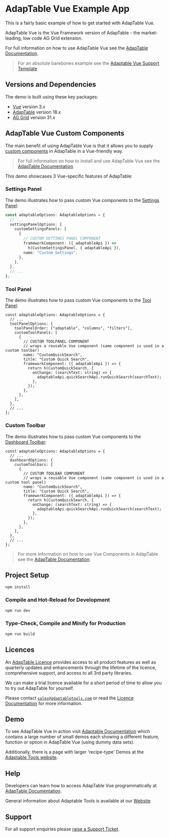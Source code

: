 # AdapTable Vue Example App

This is a fairly basic example of how to get started with AdapTable Vue.

AdapTable Vue is the Vue Framework version of AdapTable - the market-leading, low code AG Grid extension.

For full information on how to use AdapTable Vue see the [AdapTable Documentation](https://docs.adaptabletools.com/guide/vue-overview).

> For an absolute barebones example see the [Adaptable Vue Support Template](https://github.com/AdaptableTools/support-template-adaptable-vue-aggrid)

## Versions and Dependencies

The demo is built using these key packages:

- [Vue](https://github.com/vuejs) version 3.x
- [AdapTable](https://docs.adaptabletools.com/) version 18.x
- [AG Grid](https://www.ag-grid.com) version 31.x

## AdapTable Vue Custom Components

The main benefit of using AdapTable Vue is that it allows you to supply [custom components](https://docs.adaptabletools.com/guide/vue-custom-components) in AdapTable in a Vue-friendly way.

> For full information on how to install and use AdapTable Vue see the [AdapTable Documentation](https://docs.adaptabletools.com/guide/vue-overview).

This demo showcases 3 Vue-specific features of AdapTable:

### Settings Panel

The demo illustrates how to pass custom Vue components to the [Settings Panel](https://docs.adaptabletools.com/guide/ui-settings-panel):

```ts
const adaptableOptions: AdaptableOptions = {
  // ...
  settingsPanelOptions: {
    customSettingsPanels: [
      {
        // CUSTOM SETTINGS PANEL COMPONENT
        frameworkComponent: ({ adaptableApi }) =>
          h(CustomSettingsPanel, { adaptableApi }),
        name: "Custom Settings",
      },
    ],
  },
  // ...
};
```

### Tool Panel

The demo illustrates how to pass custom Vue components to the [Tool Panel](https://docs.adaptabletools.com/guide/ui-tool-panel):

```tsx
const adaptableOptions: AdaptableOptions = {
  // ...
  toolPanelOptions: {
    toolPanelOrder: ["adaptable", "columns", "filters"],
    customToolPanels: [
      {
        // CUSTOM TOOLPANEL COMPONENT
        // wraps a reusable Vue component (same component is used in a custom toolbar)
        name: "CustomQuickSearch",
        title: "Custom Quick Search",
        frameworkComponent: ({ adaptableApi }) => {
          return h(CustomQuickSearch, {
            onChange: (searchText: string) => {
              adaptableApi.quickSearchApi.runQuickSearch(searchText);
            },
          });
        },
      },
    ],
  },
  // ...
};
```

### Custom Toolbar

The demo illustrates how to pass custom Vue components to the [Dashboard Toolbar](https://docs.adaptabletools.com/guide/ui-dashboard):

```tsx
const adaptableOptions: AdaptableOptions = {
  // ...
  dashboardOptions: {
    customToolbars: [
      {
        // CUSTOM TOOLBAR COMPONENT
        // wraps a reusable Vue component (same component is used in a custom tool panel)
        name: "CustomQuickSearch",
        title: "Custom Quick Search",
        frameworkComponent: ({ adaptableApi }) => {
          return h(CustomQuickSearch, {
            onChange: (searchText: string) => {
              adaptableApi.quickSearchApi.runQuickSearch(searchText);
            },
          });
        },
      },
    ],
  },
  // ...
};
```

> For more information on how to use Vue Components in AdapTable see the [AdapTable Documentation](https://docs.adaptabletools.com/guide/vue-custom-components).

## Project Setup

```sh
npm install
```

### Compile and Hot-Reload for Development

```sh
npm run dev
```

### Type-Check, Compile and Minify for Production

```sh
npm run build
```

## Licences

An [AdapTable Licence](https://docs.adaptabletools.com/guide/licensing) provides access to all product features as well as quarterly updates and enhancements through the lifetime of the licence, comprehensive support, and access to all 3rd party libraries.

We can make a trial licence available for a short period of time to allow you to try out AdapTable for yourself.

Please contact [`sales@adaptabletools.com`](mailto:sales@adaptabletools.com) or read the [Licence Documentation](https://docs.adaptabletools.com/guide/licensing) for more information.

## Demo

To see AdapTable Vue in action visit [Adaptable Documentation](https://docs.adaptabletools.com/) which contains a large number of small demos each showing a different feature, function or option in AdapTable Vue (using dummy data sets).

Additionally, there is a page with larger 'recipe-type' Demos at the [Adaptable Tools website](https://www.adaptabletools.com/demos).

## Help

Developers can learn how to access AdapTable Vue programmatically at [AdapTable Documentation](https://docs.adaptabletools.com).

General information about Adaptable Tools is available at our [Website](http://www.adaptabletools.com)

## Support

For all support enquiries please [raise a Support Ticket](https://adaptabletools.zendesk.com/hc/en-us/requests/new).
